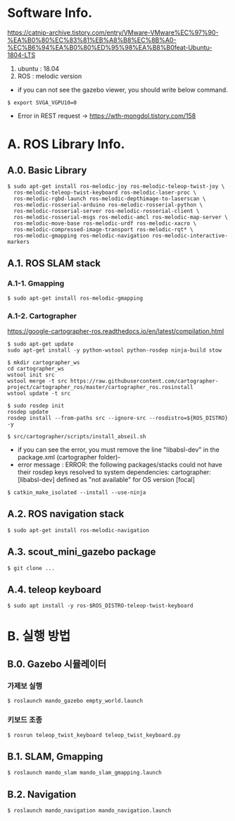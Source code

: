 # Software Info.  
https://catnip-archive.tistory.com/entry/VMware-VMware%EC%97%90-%EA%B0%80%EC%83%81%EB%A8%B8%EC%8B%A0-%EC%B6%94%EA%B0%80%ED%95%98%EA%B8%B0feat-Ubuntu-1804-LTS    
1. ubuntu : 18.04
2. ROS : melodic version

* if you can not see the gazebo viewer, you should write below command.  
```
$ export SVGA_VGPU10=0
```

* Error in REST request
-> https://wth-mongdol.tistory.com/158

# A. ROS Library Info.
## A.0. Basic Library  
```
$ sudo apt-get install ros-melodic-joy ros-melodic-teleop-twist-joy \
  ros-melodic-teleop-twist-keyboard ros-melodic-laser-proc \
  ros-melodic-rgbd-launch ros-melodic-depthimage-to-laserscan \
  ros-melodic-rosserial-arduino ros-melodic-rosserial-python \
  ros-melodic-rosserial-server ros-melodic-rosserial-client \
  ros-melodic-rosserial-msgs ros-melodic-amcl ros-melodic-map-server \
  ros-melodic-move-base ros-melodic-urdf ros-melodic-xacro \
  ros-melodic-compressed-image-transport ros-melodic-rqt* \
  ros-melodic-gmapping ros-melodic-navigation ros-melodic-interactive-markers
```

## A.1. ROS SLAM stack

### A.1-1. Gmapping  
```
$ sudo apt-get install ros-melodic-gmapping  
```

### A.1-2. Cartographer  
https://google-cartographer-ros.readthedocs.io/en/latest/compilation.html  
```
$ sudo apt-get update
sudo apt-get install -y python-wstool python-rosdep ninja-build stow
```

```
$ mkdir cartographer_ws
cd cartographer_ws
wstool init src
wstool merge -t src https://raw.githubusercontent.com/cartographer-project/cartographer_ros/master/cartographer_ros.rosinstall
wstool update -t src
```

```
$ sudo rosdep init
rosdep update
rosdep install --from-paths src --ignore-src --rosdistro=${ROS_DISTRO} -y
```

```
$ src/cartographer/scripts/install_abseil.sh
```

* if you can see the error, you must remove the line "<depend>libabsl-dev</depend>" in the package.xml (cartographer folder)-  
* error message : ERROR: the following packages/stacks could not have their rosdep keys resolved to system dependencies: cartographer: [libabsl-dev] defined as "not available" for OS version [focal]

```
$ catkin_make_isolated --install --use-ninja
```

## A.2. ROS navigation stack  
```
$ sudo apt-get install ros-melodic-navigation
```

## A.3. scout_mini_gazebo package  
```
$ git clone ...
```

## A.4. teleop keyboard  
```
$ sudo apt install -y ros-$ROS_DISTRO-teleop-twist-keyboard
```




# B. 실행 방법
## B.0. Gazebo 시뮬레이터  
### 가제보 실행
```
$ roslaunch mando_gazebo empty_world.launch
```

### 키보드 조종
```
$ rosrun teleop_twist_keyboard teleop_twist_keyboard.py 
```

## B.1. SLAM, Gmapping
```
$ roslaunch mando_slam mando_slam_gmapping.launch 
```


## B.2. Navigation
```
$ roslaunch mando_navigation mando_navigation.launch 
```


